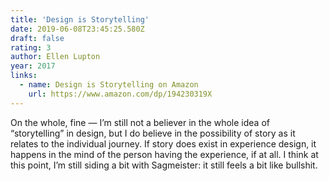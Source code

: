 ```yaml
---
title: 'Design is Storytelling'
date: 2019-06-08T23:45:25.580Z
draft: false
rating: 3
author: Ellen Lupton
year: 2017
links: 
  - name: Design is Storytelling on Amazon
    url: https://www.amazon.com/dp/194230319X
---
```


On the whole, fine — I’m still not a believer in the whole idea of “storytelling” in design, but I do believe in the possibility of story as it relates to the individual journey. If story does exist in experience design, it happens in the mind of the person having the experience, if at all. I think at this point, I’m still siding a bit with Sagmeister: it still feels a bit like bullshit.